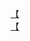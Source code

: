 [【](http://tieba.baidu.com/p/4339853733?see_lz=1&pn=)   
[【](http://tieba.baidu.com/p/4340761332?see_lz=1&pn=)   
